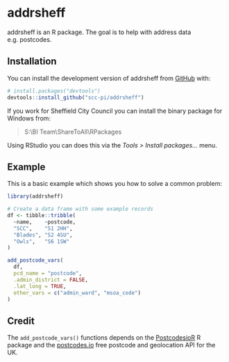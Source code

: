 
<!-- README.md is generated from README.Rmd. Please edit that file -->

# addrsheff

<!-- badges: start -->
<!-- badges: end -->

addrsheff is an R package. The goal is to help with address data
e.g. postcodes.

## Installation

You can install the development version of addrsheff from
[GitHub](https://github.com/) with:

``` r
# install.packages("devtools")
devtools::install_github("scc-pi/addrsheff")
```

If you work for Sheffield City Council you can install the binary
package for Windows from:

> S:\\BI Team\\ShareToAll\\RPackages

Using RStudio you can does this via the *Tools \> Install packages…*
menu.

## Example

This is a basic example which shows you how to solve a common problem:

``` r
library(addrsheff)

# Create a data frame with some example records
df <- tibble::tribble(
  ~name,    ~postcode,
  "SCC",    "S1 2HH",
  "Blades", "S2 4SU",
  "Owls",   "S6 1SW"
)

add_postcode_vars(
  df,
  pcd_name = "postcode",
  .admin_district = FALSE,
  .lat_long = TRUE,
  other_vars = c("admin_ward", "msoa_code")
)
```

## Credit

The `add_postcode_vars()` functions depends on the
[PostcodesioR](https://docs.ropensci.org/PostcodesioR/) R package and
the [postcodes.io](https://postcodes.io/) free postcode and geolocation
API for the UK.
